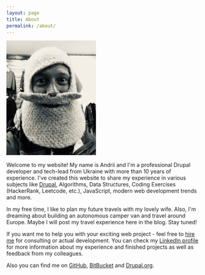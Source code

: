 ```yaml
---
layout: page
title: About
permalink: /about/
---
```



![Andrii][img1]

Welcome to my website! 
My name is Andrii and I'm a professional Drupal developer and tech-lead from Ukraine with more than 10 years of experience. I've created this website to share my experience in various subjects like [Drupal][drupal-org], Algorithms, Data Structures, Coding Exercises (HackerRank, Leetcode, etc.), JavaScript, modern web development trends and more.

In my free time, I like to plan my future travels with my lovely wife. Also, I'm dreaming about building an autonomous camper van and travel around Europe. Maybe I will post my travel experience here in the blog. Stay tuned!

If you want me to help you with your exciting web project - feel free to [hire me][mailto] for consulting or actual development. You can check my [LinkedIn profile][linkedin-profile] for more information about my experience and finished projects as well as feedback from my colleagues. 

Also you can find me on [GitHub][github-profile], [BitBucket][bitbucket-profile] and [Drupal.org][drupal-profile].

[mailto]:           mailto:ershov.andrey@gmail.com
[drupal-org]:       https://drupal.org/
[linkedin-profile]: https://ua.linkedin.com/in/ershovandrey/en
[github-profile]:   https://github.com/ershovandrey/
[bitbucket-profile]:https://bitbucket.org/ershovandrey/
[drupal-profile]:   https://drupal.org/user/570448/

[img1]: /images/Andrii.jpeg "Andrii"

